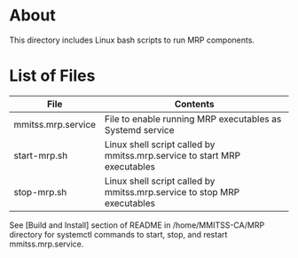 # About

This directory includes Linux bash scripts to run MRP components.

# List of Files

 File               | Contents
 -------------------|-------------
 mmitss.mrp.service | File to enable running MRP executables as Systemd service 
 start-mrp.sh       | Linux shell script called by mmitss.mrp.service to start MRP executables 
 stop-mrp.sh        | Linux shell script called by mmitss.mrp.service to stop MRP executables

See [Build and Install] section of README in /home/MMITSS-CA/MRP directory for systemctl commands 
to start, stop, and restart mmitss.mrp.service. 
